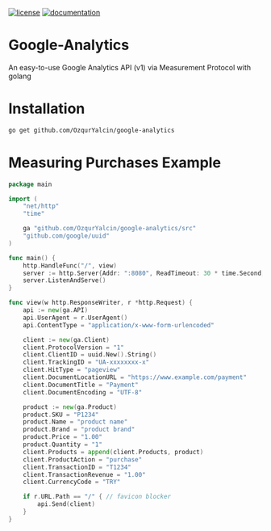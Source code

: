 [![license](https://img.shields.io/:license-mit-blue.svg)](https://github.com/OzqurYalcin/google-analytics/blob/master/LICENSE.md)
[![documentation](https://pkg.go.dev/badge/github.com/OzqurYalcin/google-analytics)](https://pkg.go.dev/github.com/OzqurYalcin/google-analytics/src)

# Google-Analytics
An easy-to-use Google Analytics API (v1) via Measurement Protocol with golang

# Installation
```bash
go get github.com/OzqurYalcin/google-analytics
```

# Measuring Purchases Example
```go
package main

import (
	"net/http"
	"time"

	ga "github.com/OzqurYalcin/google-analytics/src"
	"github.com/google/uuid"
)

func main() {
	http.HandleFunc("/", view)
	server := http.Server{Addr: ":8080", ReadTimeout: 30 * time.Second, WriteTimeout: 30 * time.Second}
	server.ListenAndServe()
}

func view(w http.ResponseWriter, r *http.Request) {
	api := new(ga.API)
	api.UserAgent = r.UserAgent()
	api.ContentType = "application/x-www-form-urlencoded"

	client := new(ga.Client)
	client.ProtocolVersion = "1"
	client.ClientID = uuid.New().String()
	client.TrackingID = "UA-xxxxxxxx-x"
	client.HitType = "pageview"
	client.DocumentLocationURL = "https://www.example.com/payment"
	client.DocumentTitle = "Payment"
	client.DocumentEncoding = "UTF-8"

	product := new(ga.Product)
	product.SKU = "P1234"
	product.Name = "product name"
	product.Brand = "product brand"
	product.Price = "1.00"
	product.Quantity = "1"
	client.Products = append(client.Products, product)
	client.ProductAction = "purchase"
	client.TransactionID = "T1234"
	client.TransactionRevenue = "1.00"
	client.CurrencyCode = "TRY"

	if r.URL.Path == "/" { // favicon blocker
		api.Send(client)
	}
}
```
